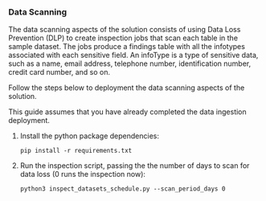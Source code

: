 ### Data Scanning

The data scanning aspects of the solution consists of using Data Loss Prevention (DLP) to create inspection jobs that scan each table in the sample dataset. The jobs produce a findings table with all the infotypes associated with each sensitive field. An infoType is a type of sensitive data, such as a name, email address, telephone number, identification number, credit card number, and so on.

Follow the steps below to deployment the data scanning aspects of the solution.

This guide assumes that you have already completed the data ingestion deployment.

1. Install the python package dependencies:
    ```
    pip install -r requirements.txt
    ```

1. Run the inspection script, passing the the number of days to scan for data loss (0 runs the inspection now):
    ```
    python3 inspect_datasets_schedule.py --scan_period_days 0
    ```

